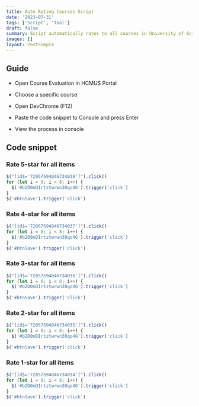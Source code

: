 ```yaml
---
title: Auto Rating Courses Script
date: '2023-07-31'
tags: ['Script', 'Tool']
draft: false
summary: Script automatically rates to all courses in University of Science.
images: []
layout: PostSimple
---
```


## Guide

- Open Course Evaluation in HCMUS Portal

- Choose a specific course

- Open DevChrome (F12)

- Paste the code snippet to Console and press Enter

- View the process in console

## Code snippet

### Rate 5-star for all items

```js
$("[id$='72057594046734038']").click()
for (let i = 0; i < 8; i++) {
  $('#b2D0nDIrtztwrwn30qo4G').trigger('click')
}
$('#btnSave').trigger('click')
```

### Rate 4-star for all items

```js
$("[id$='72057594046734037']").click()
for (let i = 0; i < 8; i++) {
  $('#b2D0nDIrtztwrwn30qo4G').trigger('click')
}
$('#btnSave').trigger('click')
```

### Rate 3-star for all items

```js
$("[id$='72057594046734036']").click()
for (let i = 0; i < 8; i++) {
  $('#b2D0nDIrtztwrwn30qo4G').trigger('click')
}
$('#btnSave').trigger('click')
```

### Rate 2-star for all items

```js
$("[id$='72057594046734035']").click()
for (let i = 0; i < 8; i++) {
  $('#b2D0nDIrtztwrwn30qo4G').trigger('click')
}
$('#btnSave').trigger('click')
```

### Rate 1-star for all items

```js
$("[id$='72057594046734034']").click()
for (let i = 0; i < 8; i++) {
  $('#b2D0nDIrtztwrwn30qo4G').trigger('click')
}
$('#btnSave').trigger('click')
```

